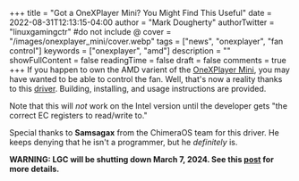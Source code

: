 +++
title = "Got a OneXPlayer Mini? You Might Find This Useful"
date = 2022-08-31T12:13:15-04:00
author = "Mark Dougherty"
authorTwitter = "linuxgamingctr" #do not include @
cover = "/images/onexplayer_mini/cover.webp"
tags = ["news", "onexplayer", "fan control"]
keywords = ["onexplayer", "amd"]
description = ""
showFullContent = false
readingTime = false
draft = false
comments = true
+++
If you happen to own the AMD varient of the [OneXPlayer Mini](https://onexplayer.eu/onexplayer-mini/), you may have wanted to be able to control the fan. Well, that's now a reality thanks to this [driver](https://gitlab.com/Samsagax/oxp-platform-dkms/). Building, installing, and usage instructions are provided.

Note that this will *not* work on the Intel version until the developer gets "the correct EC registers to read/write to."

Special thanks to **Samsagax** from the ChimeraOS team for this driver. He keeps denying that he isn't a programmer, but he *definitely* is.

**WARNING: LGC will be shutting down March 7, 2024. See this [post](https://linuxgamingcentral.com/posts/the-end-of-lgc/) for more details.**
